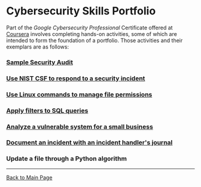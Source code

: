 # Cybersecurity Skills Portfolio

Part of the *Google Cybersecurity Professional* Certificate offered at [Coursera](https://www.coursera.org/) involves completing hands-on activities, some of which are intended to form the foundation of a portfolio. Those activities and their exemplars are as follows:

### [Sample Security Audit](https://github.com/mithbarazak/mithbarazak.github.io/tree/main/sample-security-audit)

### [Use NIST CSF to respond to a security incident](https://github.com/mithbarazak/mithbarazak.github.io/tree/main/use-NIST-CSF)

### [Use Linux commands to manage file permissions](https://github.com/mithbarazak/mithbarazak.github.io/tree/main/manage-linux-permissions)

### [Apply filters to SQL queries](https://github.com/mithbarazak/mithbarazak.github.io/tree/main/apply-SQL-filters)

### [Analyze a vulnerable system for a small business](https://github.com/mithbarazak/mithbarazak.github.io/tree/main/analyze-vulnerable-system)

### [Document an incident with an incident handler's journal](https://github.com/mithbarazak/mithbarazak.github.io/tree/main/incident-handlers-journal)

### Update a file through a Python algorithm

---

[Back to Main Page](https://mithbarazak.github.io/)
